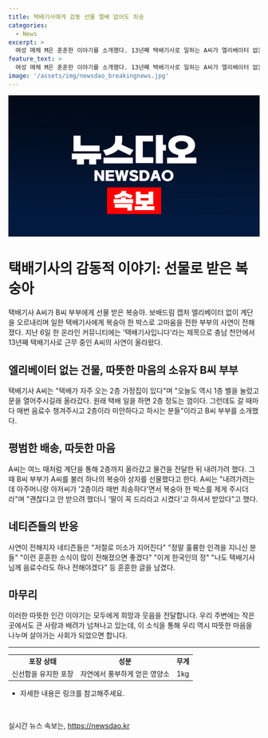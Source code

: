 ```yaml
---
title: 택배기사에게 감동 선물 엘베 없어도 죄송
categories:
  - News
excerpt: >
  여성 매체 M은 훈훈한 이야기를 소개했다. 13년째 택배기사로 일하는 A씨가 엘리베이터 없는 집으로 배송을 도와준 B씨 부부에게 선물 받은 복숭아 한 박스가 화제다. 계단을 오르내리며 힘들게 일하는 A씨에게 고마움을 전한 B씨 부부의 인간미 넘치는 행동이 네티즌들로 하여금 감동시켰다. 이게 한국인의 정이라며 인터넷 커뮤니티에는 훈훈한 반응이 쏟아졌다. A씨는 받은 복숭아와 함께 고마움을 전하며 사진을 올렸고, 네티즌들은 이에 감동하며 긍정적인 반응을 보였다.
feature_text: >
  여성 매체 M은 훈훈한 이야기를 소개했다. 13년째 택배기사로 일하는 A씨가 엘리베이터 없는 집으로 배송을 도와준 B씨 부부에게 선물 받은 복숭아 한 박스가 화제다. 계단을 오르내리며 힘들게 일하는 A씨에게 고마움을 전한 B씨 부부의 인간미 넘치는 행동이 네티즌들로 하여금 감동시켰다. 이게 한국인의 정이라며 인터넷 커뮤니티에는 훈훈한 반응이 쏟아졌다. A씨는 받은 복숭아와 함께 고마움을 전하며 사진을 올렸고, 네티즌들은 이에 감동하며 긍정적인 반응을 보였다.
image: '/assets/img/newsdao_breakingnews.jpg'
---
```


<p><img src="/assets/img/newsdao_breakingnews.jpg" alt="flaretime 속보" /></p>

<h1>택배기사의 감동적 이야기: 선물로 받은 복숭아</h1>

<p data-ke-size="size16">택배기사 A씨가 B씨 부부에게 선물 받은 복숭아. 보배드림 캡처 엘리베이터 없이 계단을 오르내리며 일한 택배기사에게 복숭아 한 박스로 고마움을 전한 부부의 사연이 전해졌다. 지난 6일 한 온라인 커뮤니티에는 '택배기사입니다'라는 제목으로 충남 천안에서 13년째 택배기사로 근무 중인 A씨의 사연이 올라왔다.</p>

<h2>엘리베이터 없는 건물, 따뜻한 마음의 소유자 B씨 부부</h2>

<p>택배기사 A씨는 "택배가 자주 오는 2층 가정집이 있다"며 "오늘도 역시 1층 벨을 눌렀고 문을 열어주시길래 올라갔다. 원래 택배 일을 하면 2층 정도는 껌이다. 그런데도 갈 때마다 매번 음료수 챙겨주시고 2층이라 미안하다고 하시는 분들"이라고 B씨 부부를 소개했다.</p>

<h2>평범한 배송, 따듯한 마음</h2>

<p>A씨는 여느 때처럼 계단을 통해 2층까지 올라갔고 물건을 전달한 뒤 내려가려 했다. 그때 B씨 부부가 A씨를 불러 하나의 복숭아 상자를 선물했다고 한다. A씨는 "내려가려는데 아주머니랑 아저씨가 '2층이라 매번 죄송하다'면서 복숭아 한 박스를 제게 주시더라"며 "괜찮다고 안 받으려 했더니 '딸이 꼭 드리라고 시켰다'고 하셔서 받았다"고 했다.</p>

<h2>네티즌들의 반응</h2>

<p>사연이 전해지자 네티즌들은 "저절로 미소가 지어진다" "정말 훌륭한 인격을 지니신 분들" "이런 훈훈한 소식이 많이 전해졌으면 좋겠다" "이게 한국인의 정" "나도 택배기사님께 음료수라도 하나 전해야겠다" 등 훈훈한 글을 남겼다.</p>

<h2>마무리</h2>

<p>이러한 따뜻한 인간 이야기는 모두에게 희망과 웃음을 전달합니다. 우리 주변에는 작은 곳에서도 큰 사랑과 배려가 넘쳐나고 있는데, 이 소식을 통해 우리 역시 따뜻한 마음을 나누며 살아가는 사회가 되었으면 합니다.</p>

<hr>

<table>
  <tbody>
    <tr>
      <td style="text-align: center; height: 17px;"><b>포장 상태</b></td>
      <td style="text-align: center; height: 17px;"><b>성분</b></td>
      <td style="text-align: center; height: 17px;"><b>무게</b></td>
    </tr>
    <tr>
      <td style="text-align: center; height: 17px;">신선함을 유지한 포장</td>
      <td style="text-align: center; height: 17px;">자연에서 풍부하게 얻은 영양소</td>
      <td style="text-align: center; height: 17px;">1kg</td>
    </tr>
  </tbody>
</table>

<ul>
  <li>자세한 내용은 링크를 참고해주세요.</li>
</ul>

<p data-ke-size="size16">&nbsp;</p>
실시간 뉴스 속보는, <a href="https://newsdao.kr" rel="dofollow">https://newsdao.kr</a>


